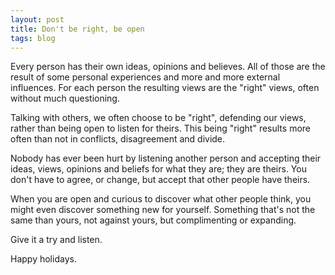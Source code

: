 ```yaml
---
layout: post
title: Don't be right, be open
tags: blog
---
```


Every person has their own ideas, opinions and believes. All of those are the result of some personal experiences and more and more external influences. For each person the resulting views are the "right" views, often without much questioning.

Talking with others, we often choose to be "right", defending our views, rather than being open to listen for theirs. This being "right" results more often than not in conflicts, disagreement and divide.

Nobody has ever been hurt by listening another person and accepting their ideas, views, opinions and beliefs for what they are; they are theirs. You don't have to agree, or change, but accept that other people have theirs.

When you are open and curious to discover what other people think, you might even discover something new for yourself. Something that's not the same than yours, not against yours, but complimenting or expanding.

Give it a try and listen.

Happy holidays.
